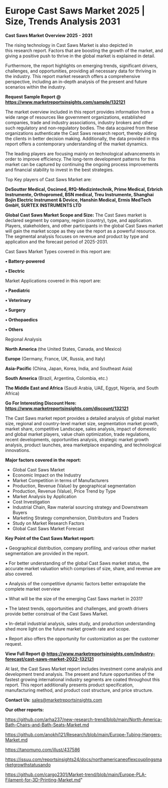  # Europe Cast Saws Market 2025 | Size, Trends Analysis 2031

<Strong> Cast Saws Market Overview 2025 - 2031</strong>

The rising technology in Cast Saws Market is also depicted in this research report. Factors that are boosting the growth of the market, and giving a positive push to thrive in the global market is explained in detail.

Furthermore, the report highlights on emerging trends, significant drivers, challenges, and opportunities, providing all necessary data for thriving in the industry. This report market research offers a comprehensive perspective, including an in-depth analysis of the present and future scenarios within the industry.

<strong>Request Sample Report @ <a href=https://www.marketreportsinsights.com/sample/132121>https://www.marketreportsinsights.com/sample/132121</a></strong>

The market overview included in this report provides information from a wide range of resources like government organizations, established companies, trade and industry associations, industry brokers and other such regulatory and non-regulatory bodies. The data acquired from these organizations authenticate the Cast Saws research report, thereby aiding the clients in better decision making. Additionally, the data provided in this report offers a contemporary understanding of the market dynamics.

The leading players are focusing mainly on technological advancements in order to improve efficiency. The long-term development patterns for this market can be captured by continuing the ongoing process improvements and financial stability to invest in the best strategies.

Top Key players of Cast Saws Market are:

<strong>DeSoutter Medical, Oscimed, RfQ-Medizintechnik, Prime Medical, Erbrich Instrumente, Orthopromed, BSN medical, Treu Instrumente, Shanghai Bojin Electric Instrument & Device, Hanshin Medical, Ermis MedTech GmbH, SURTEX INSTRUMENTS LTD</strong>

<strong><b>Global Cast Saws Market Scope and Size:</b></strong>
The Cast Saws market is declared segment by company, region (country), type, and application. Players, stakeholders, and other participants in the global Cast Saws market will gain the market scope as they use the report as a powerful resource. The segmental analysis focuses on revenue and product by type and application and the forecast period of 2025-2031.

Cast Saws Market Types covered in this report are:

<strong>• Battery-powered

• Electric</strong>

Market Applications covered in this report are:

<strong>• Paediatric

• Veterinary

• Surgery

• Orthopaedics

• Others</strong> 

Regional Analysis

<strong>North America</strong> (the United States, Canada, and Mexico)

<strong>Europe</strong> (Germany, France, UK, Russia, and Italy)

<strong>Asia-Pacific</strong> (China, Japan, Korea, India, and Southeast Asia)

<strong>South America</strong> (Brazil, Argentina, Colombia, etc.)

<strong>The Middle East and Africa</strong> (Saudi Arabia, UAE, Egypt, Nigeria, and South Africa)

<strong>Go For Interesting Discount Here: <a href=https://www.marketreportsinsights.com/discount/132121>https://www.marketreportsinsights.com/discount/132121</a></strong>

The Cast Saws market report provides a detailed analysis of global market size, regional and country-level market size, segmentation market growth, market share, competitive Landscape, sales analysis, impact of domestic and global market players, value chain optimization, trade regulations, recent developments, opportunities analysis, strategic market growth analysis, product launches, area marketplace expanding, and technological innovations.

<strong><b>Major factors covered in the report:</b></strong>
<ul>
  <li>Global Cast Saws Market </li>
  <li>Economic Impact on the Industry</li>
  <li>Market Competition in terms of Manufacturers</li>
  <li>Production, Revenue (Value) by geographical segmentation</li>
  <li>Production, Revenue (Value), Price Trend by Type</li>
  <li>Market Analysis by Application</li>
  <li>Cost Investigation</li>
  <li>Industrial Chain, Raw material sourcing strategy and Downstream Buyers</li>
  <li>Marketing Strategy comprehension, Distributors and Traders</li>
  <li>Study on Market Research Factors</li>
  <li>Global Cast Saws Market Forecast</li>
</ul>

<strong><b>Key Point of the Cast Saws Market report:</b></strong>

• Geographical distribution, company profiling, and various other market segmentation are provided in the report.

• For better understanding of the global Cast Saws market status, the accurate market valuation which comprises of size, share, and revenue are also covered.

• Analysis of the competitive dynamic factors better extrapolate the complete market overview

• What will be the size of the emerging Cast Saws market in 2031?

• The latest trends, opportunities and challenges, and growth drivers provide better construal of the Cast Saws Market.

• In-detail industrial analysis, sales study, and production understanding shed more light on the future market growth rate and scope.

• Report also offers the opportunity for customization as per the customer request.

<strong><b>View Full Report @ <a href=https://www.marketreportsinsights.com/industry-forecast/cast-saws-market-2022-132121>https://www.marketreportsinsights.com/industry-forecast/cast-saws-market-2022-132121</a></b></strong>


At last, the Cast Saws Market report includes investment come analysis and development trend analysis. The present and future opportunities of the fastest growing international industry segments are coated throughout this report. This report additionally presents product specification, manufacturing method, and product cost structure, and price structure.

<strong>Contact Us:</strong>
sales@marketreportsinsights.com

<strong>Our other reports:</strong>

<a href=https://github.com/arha237/new-research-trend/blob/main/North-America-Bath-Chairs-and-Bath-Seats-Market.md>https://github.com/arha237/new-research-trend/blob/main/North-America-Bath-Chairs-and-Bath-Seats-Market.md</a>

<a href=https://github.com/anokhi121/Research/blob/main/Europe-Tubing-Hangers-Market.md>https://github.com/anokhi121/Research/blob/main/Europe-Tubing-Hangers-Market.md</a>

<a href=https://tanomuno.com/illust/437586>https://tanomuno.com/illust/437586</a>

<a href=https://issuu.com/reportsinsights24/docs/northamericaneoflexcouplingsmarketgrowthstatusando>https://issuu.com/reportsinsights24/docs/northamericaneoflexcouplingsmarketgrowthstatusando</a>

<a href=https://github.com/cargo2301/Market-trend/blob/main/Europe-PLA-Filament-for-3D-Printing-Market.md>https://github.com/cargo2301/Market-trend/blob/main/Europe-PLA-Filament-for-3D-Printing-Market.md</a>"
